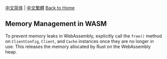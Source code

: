 [中文简体](../zh-CN/WASM-Memory-Management.md) | [中文繁體](../zh-TW/WASM-Memory-Management.md)
[Back to Home](Home.md)

## Memory Management in WASM

To prevent memory leaks in WebAssembly, explicitly call the `free()` method on `ClientConfig`, `Client`, and `Cache` instances once they are no longer in use. This releases the memory allocated by Rust on the WebAssembly heap.

